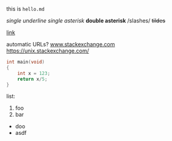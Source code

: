 this is `hello.md`

_single underline_
*single asterisk*
**double asterisk**
/slashes/
~~tildes~~

[link](https://stackoverflow.com/)

automatic URLs? www.stackexchange.com
https://unix.stackexchange.com/

```c
int main(void)
{
	int x = 123;
	return x/5;
}
```
list:

1. foo
2. bar
- doo
- asdf
